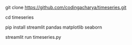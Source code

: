 git clone https://github.com/codingacharya/timeseries.git

cd timeseries

pip install streamlit pandas matplotlib seaborn

streamlit run timeseries.py
